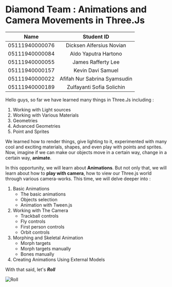 # Diamond Team : Animations and Camera Movements in Three.Js

|Name|Student ID|
|:----------:|:-----------:|
|05111940000076  |  Dicksen Alfersius Novian|
|05111940000084  |  Aldo Yaputra Hartono |
|05111940000055  |  James Rafferty Lee |
|05111940000157  |  Kevin Davi Samuel |
|05111940000022  |  Afifah Nur Sabrina Syamsudin |
|05111940000189  |  Zulfayanti Sofia Solichin |


Hello guys, so far we have learned many things in Three.Js including :
1. Working with Light sources
2. Working with Various Materials
3. Geometries
4. Advanced Geometries
5. Point and Sprites

We learned how to render things, give lighting to it, experimented with many cool and exciting materials, shapes, and even play with points and sprites. Now, imagine if we can make our objects move in a certain way, change in a certain way, **animate**.

In this opportunity, we will learn about **Animations**. But not only that, we will learn about how to **play with camera**, how to view our Three.js world through various camera-works. This time, we will delve deeper into :
1. Basic Animations
   - The basic animations
   - Objects selection
   - Animation with Tween.js
2. Working with The Camera
   - Trackball controls
   - Fly controls
   - First person controls
   - Orbit controls
3. Morphing and Skeletal Animation
   - Morph targets
   - Morph targets manually
   - Bones manually
4. Creating Animations Using External Models

With that said, let's **_Roll_**

![Roll](http://pa1.narvii.com/7516/ae07dd5a5c6898db9831103c63048847d6de2ca8r1-540-405_00.gif)
